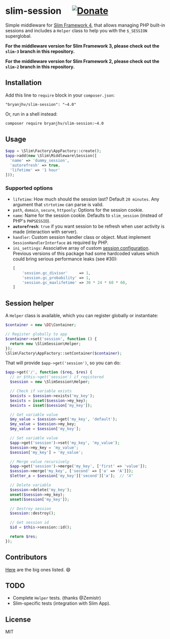 # slim-session &nbsp;&nbsp;&nbsp; [![Donate][paybtn]][paylnk]

Simple middleware for [Slim Framework 4][slim], that allows managing PHP
built-in sessions and includes a `Helper` class to help you with the `$_SESSION`
superglobal.

**For the middleware version for Slim Framework 3, please check out the `slim-3`
branch in this repository.**

**For the middleware version for Slim Framework 2, please check out the `slim-2`
branch in this repository.**


## Installation

Add this line to `require` block in your `composer.json`:

```
"bryanjhv/slim-session": "~4.0"
```

Or, run in a shell instead:

```sh
composer require bryanjhv/slim-session:~4.0
```


## Usage

```php
$app = \Slim\Factory\AppFactory::create();
$app->add(new \Slim\Middleware\Session([
  'name' => 'dummy_session',
  'autorefresh' => true,
  'lifetime' => '1 hour'
]));
```


### Supported options

* `lifetime`: How much should the session last? Default `20 minutes`. Any
  argument that `strtotime` can parse is valid.
* `path`, `domain`, `secure`, `httponly`: Options for the session cookie.
* `name`: Name for the session cookie. Defaults to `slim_session` (instead of
  PHP's `PHPSESSID`).
* **`autorefresh`**: `true` if you want session to be refresh when user activity
  is made (interaction with server).
* `handler`: Custom session handler class or object. Must implement
  `SessionHandlerInterface` as required by PHP.
* `ini_settings`: Associative array of custom [session configuration][sesscfg].
  Previous versions of this package had some hardcoded values which could bring
  serious performance leaks (see #30):
  ```php
  [
      'session.gc_divisor'     => 1,
      'session.gc_probability' => 1,
      'session.gc_maxlifetime' => 30 * 24 * 60 * 60,
  ]
  ```


## Session helper

A `Helper` class is available, which you can register globally or instantiate:

```php
$container = new \DI\Container;

// Register globally to app
$container->set('session', function () {
  return new \SlimSession\Helper;
});
\Slim\Factory\AppFactory::setContainer($container);
```

That will provide `$app->get('session')`, so you can do:

```php
$app->get('/', function ($req, $res) {
  // or $this->get('session') if registered
  $session = new \SlimSession\Helper;

  // Check if variable exists
  $exists = $session->exists('my_key');
  $exists = isset($session->my_key);
  $exists = isset($session['my_key']);

  // Get variable value
  $my_value = $session->get('my_key', 'default');
  $my_value = $session->my_key;
  $my_value = $session['my_key'];

  // Set variable value
  $app->get('session')->set('my_key', 'my_value');
  $session->my_key = 'my_value';
  $session['my_key'] = 'my_value';

  // Merge value recursively
  $app->get('session')->merge('my_key', ['first' => 'value']);
  $session->merge('my_key', ['second' => ['a' => 'A']]);
  $letter_a = $session['my_key']['second']['a'];  // "A"

  // Delete variable
  $session->delete('my_key');
  unset($session->my_key);
  unset($session['my_key']);

  // Destroy session
  $session::destroy();

  // Get session id
  $id = $this->session::id();

  return $res;
});
```


## Contributors

[Here][contributors] are the big ones listed. :smile:


## TODO

- Complete `Helper` tests. (thanks @Zemistr)
- Slim-specific tests (integration with Slim App).


## License

MIT


[slim]: https://www.slimframework.com/docs/v4/
[sesscfg]: http://php.net/manual/en/session.configuration.php
[contributors]: https://github.com/bryanjhv/slim-session/graphs/contributors

[paybtn]: https://www.paypalobjects.com/en_US/i/btn/btn_donate_SM.gif
[paylnk]: https://www.paypal.com/cgi-bin/webscr?cmd=_s-xclick&hosted_button_id=DVB7SSMVSHGTN
